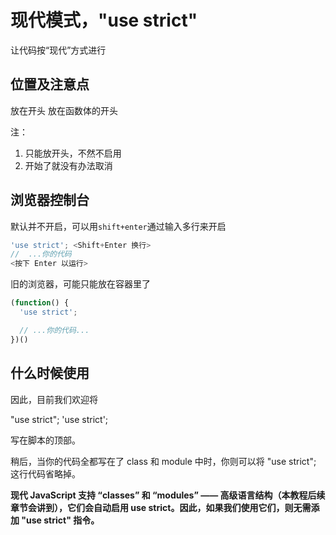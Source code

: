 # 现代模式，"use strict"

让代码按“现代”方式进行

## 位置及注意点
放在开头
放在函数体的开头

注：
1. 只能放开头，不然不启用
2. 开始了就没有办法取消

## 浏览器控制台
默认并不开启，可以用`shift+enter`通过输入多行来开启
```Javascript
'use strict'; <Shift+Enter 换行>
//  ...你的代码
<按下 Enter 以运行>
```
旧的浏览器，可能只能放在容器里了
```JavaScript
(function() {
  'use strict';

  // ...你的代码...
})()
```

## 什么时候使用
因此，目前我们欢迎将 

"use strict"; 
'use strict';

写在脚本的顶部。

稍后，当你的代码全都写在了 class 和 module 中时，你则可以将 "use strict"; 这行代码省略掉。

**现代 JavaScript 支持 “classes” 和 “modules” —— 高级语言结构（本教程后续章节会讲到），它们会自动启用 use strict。因此，如果我们使用它们，则无需添加 "use strict" 指令。**